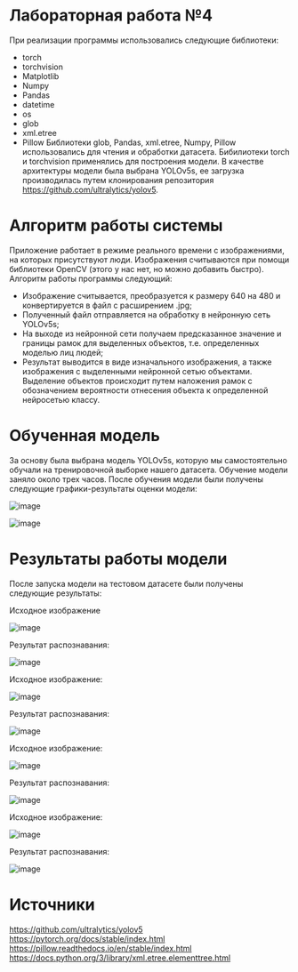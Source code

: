 # Лабораторная работа №4

При реализации программы использовались следующие библиотеки:
- torch
- torchvision
- Matplotlib
- Numpy
- Pandas
- datetime
- os
- glob
- xml.etree
- Pillow
Библиотеки glob, Pandas, xml.etree, Numpy, Pillow использовались для чтения и обработки датасета. Бибилиотеки torch и torchvision применялись для построения модели. В качестве архитектуры модели была выбрана YOLOv5s, ее загрузка производилась путем клонирования репозитория https://github.com/ultralytics/yolov5.

# Алгоритм работы системы
Приложение работает в режиме реального времени с изображениями, на которых присутствуют люди. Изображения считываются при помощи библиотеки OpenCV (этого у нас нет, но можно добавить быстро). Алгоритм работы программы следующий:
-	Изображение считывается, преобразуется к размеру 640 на 480 и конвертируется в файл с расширением .jpg;
-	Полученный файл отправляется на обработку в нейронную сеть YOLOv5s;
-	На выходе из нейронной сети получаем предсказанное значение и границы рамок для выделенных объектов, т.е. определенных моделью лиц людей;
-	Результат выводится в виде изначального изображения, а также изображения с выделенными нейронной сетью объектами. Выделение объектов происходит путем наложения рамок с обозначением вероятности отнесения объекта к определенной нейросетью классу.

# Обученная модель

За основу была выбрана модель YOLOv5s, которую мы самостоятельно обучали на тренировочной выборке нашего датасета. Обучение модели заняло около трех часов. После обучения модели были получены следующие графики-результаты оценки модели:

![image](https://user-images.githubusercontent.com/79449892/214260697-8455df95-f2ab-44ef-8e17-60434663b3eb.png)

![image](https://user-images.githubusercontent.com/79449892/214260747-6067e4d4-33b0-4840-a239-d3d7df4e04f2.png)

# Результаты работы модели
После запуска модели на тестовом датасете были получены следующие результаты:

Исходное изображение

![image](https://user-images.githubusercontent.com/79449892/214261350-3a68436d-f1fd-41c0-9c1a-f729a9cfd978.png)

Результат распознавания:

![image](https://user-images.githubusercontent.com/79449892/214261402-ea1d8ba7-dd43-4586-9fec-7ca2e516cfae.png)

Исходное изображение:

![image](https://user-images.githubusercontent.com/79449892/214261605-b57445af-b892-416c-9fc1-58ab4ec2a36a.png)

Результат распознавания:

![image](https://user-images.githubusercontent.com/79449892/214261659-b1cbbfde-c422-4474-abfb-4a54866f319c.png)

Исходное изображение:

![image](https://user-images.githubusercontent.com/79449892/214261737-d2c16496-258f-48aa-9fcd-3e67b9e4ebc2.png)

Результат распознавания:

![image](https://user-images.githubusercontent.com/79449892/214261827-54d7eb6b-315b-4e45-a31b-dfb3ec03687c.png)

Исходное изображение:

![image](https://user-images.githubusercontent.com/79449892/214261954-85d3b97c-1a1a-4e3f-8241-8f3e54efc0e0.png)

Результат распознавания:

![image](https://user-images.githubusercontent.com/79449892/214262042-f5c5f630-9278-4b78-aeab-6d380a648d80.png)

# Источники
https://github.com/ultralytics/yolov5
https://pytorch.org/docs/stable/index.html
https://pillow.readthedocs.io/en/stable/index.html
https://docs.python.org/3/library/xml.etree.elementtree.html
